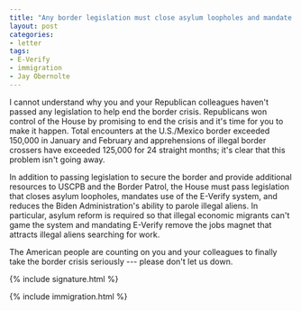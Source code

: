 ```yaml
---
title: "Any border legislation must close asylum loopholes and mandate E-Verify"
layout: post
categories:
- letter
tags:
- E-Verify
- immigration
- Jay Obernolte
---
```


I cannot understand why you and your Republican colleagues haven't passed any legislation to help end the border crisis. Republicans won control of the House by promising to end the crisis and it's time for you to make it happen. Total encounters at the U.S./Mexico border exceeded 150,000 in January and February and apprehensions of illegal border crossers have exceeded 125,000 for 24 straight months; it's clear that this problem isn't going away.

In addition to passing legislation to secure the border and provide additional resources to USCPB and the Border Patrol, the House must pass legislation that closes asylum loopholes, mandates use of the E-Verify system, and reduces the Biden Administration's ability to parole illegal aliens. In particular, asylum reform is required so that illegal economic migrants can't game the system and mandating E-Verify remove the jobs magnet that attracts illegal aliens searching for work.

The American people are counting on you and your colleagues to finally take the border crisis seriously --- please don't let us down.

{% include signature.html %}

{% include immigration.html %}
